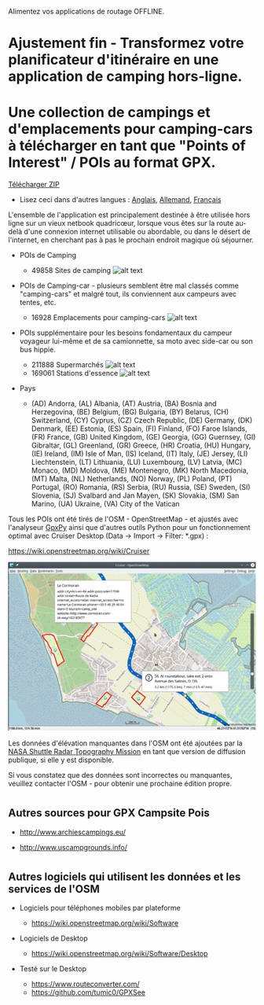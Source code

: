 Alimentez vos applications de routage OFFLINE.

# Ajustement fin - Transformez votre planificateur d'itinéraire en une application de camping hors-ligne.
# Une collection de campings et d'emplacements pour camping-cars à télécharger en tant que "Points of Interest" / POIs au format GPX.

[Télécharger ZIP](https://github.com/GpxFeed/campgrounds/archive/refs/heads/master.zip)

* Lisez ceci dans d'autres langues : [Anglais](README.md), [Allemand](README.de.md), [Français](README.fr.md)

L'ensemble de l'application est principalement destinée à être utilisée hors ligne sur un vieux netbook quadricœur, lorsque vous êtes sur la route au-delà d'une connexion internet utilisable ou abordable, ou dans le désert de l'internet, en cherchant pas à pas le prochain endroit magique où séjourner.

- POIs de Camping 

    - 49858 Sites de camping   ![alt text](https://wiki.openstreetmap.org/w/images/thumb/e/e4/Camping.16.svg/16px-Camping.16.svg.png)

- POIs de Camping-car - plusieurs semblent être mal classés comme "camping-cars" et malgré tout, ils conviennent aux campeurs avec tentes, etc.

    - 16928 Emplacements pour camping-cars   ![alt text](https://wiki.openstreetmap.org/w/images/thumb/a/a1/Caravan-16.svg/16px-Caravan-16.svg.png)

- POIs supplémentaire pour les besoins fondamentaux du campeur voyageur lui-même et de sa camionnette, sa moto avec side-car ou son bus hippie.

    - 211888 Supermarchés   ![alt text](https://wiki.openstreetmap.org/w/images/thumb/7/76/Supermarket-14.svg/16px-Supermarket-14.svg.png)
    - 169061 Stations d'essence  ![alt text](https://wiki.openstreetmap.org/w/images/thumb/7/77/Fuel-16.svg/16px-Fuel-16.svg.png)

- Pays

    - (AD) Andorra, (AL) Albania, (AT) Austria, (BA) Bosnia and Herzegovina, (BE) Belgium, (BG) Bulgaria, (BY) Belarus, (CH) Switzerland, (CY) Cyprus, (CZ) Czech Republic, (DE) Germany, (DK) Denmark, (EE) Estonia, (ES) Spain, (FI) Finland, (FO) Faroe Islands, (FR) France, (GB) United Kingdom, (GE) Georgia, (GG) Guernsey, (GI) Gibraltar, (GL) Greenland, (GR) Greece, (HR) Croatia, (HU) Hungary, (IE) Ireland, (IM) Isle of Man, (IS) Iceland, (IT) Italy, (JE) Jersey, (LI) Liechtenstein, (LT) Lithuania, (LU) Luxembourg, (LV) Latvia, (MC) Monaco, (MD) Moldova, (ME) Montenegro, (MK) North Macedonia, (MT) Malta, (NL) Netherlands, (NO) Norway, (PL) Poland, (PT) Portugal, (RO) Romania, (RS) Serbia, (RU) Russia, (SE) Sweden, (SI) Slovenia, (SJ) Svalbard and Jan Mayen, (SK) Slovakia, (SM) San Marino, (UA) Ukraine, (VA) City of the Vatican

Tous les POIs ont été tirés de l'OSM - OpenStreetMap - et ajustés avec l'analyseur [GpxPy](http://github.com/tkrajina/gpxpy) ainsi que d'autres outils Python pour un fonctionnement optimal avec Cruiser Desktop (Data -> Import -> Filter: *.gpx) :

  https://wiki.openstreetmap.org/wiki/Cruiser

![alt text](./cruiser.png?raw=true "Cruiser")

Les données d'élévation manquantes dans l'OSM ont été ajoutées par la [NASA Shuttle Radar Topography Mission](https://en.wikipedia.org/wiki/Shuttle_Radar_Topography_Mission) en tant que version de diffusion publique, si elle y est disponible. 

Si vous constatez que des données sont incorrectes ou manquantes, veuillez contacter l'OSM - pour obtenir une prochaine édition propre.

# <h2>Autres sources pour GPX Campsite Pois</h2>

- http://www.archiescampings.eu/

- http://www.uscampgrounds.info/

# <h2>Autres logiciels qui utilisent les données et les services de l'OSM</h2>

- Logiciels pour téléphones mobiles par plateforme
    - https://wiki.openstreetmap.org/wiki/Software

- Logiciels de Desktop 
    - https://wiki.openstreetmap.org/wiki/Software/Desktop

- Testé sur le Desktop
    - https://www.routeconverter.com/
    - https://github.com/tumic0/GPXSee
